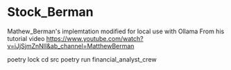 # Stock_Berman
Mathew_Berman's implemtation modified for local use with Ollama
From his tutorial video https://www.youtube.com/watch?v=iJjSjmZnNlI&ab_channel=MatthewBerman 

poetry lock
cd src
poetry run financial_analyst_crew
